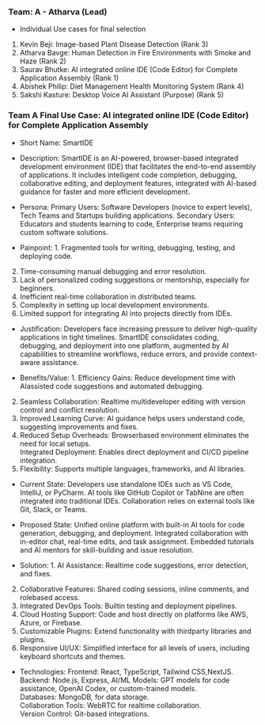 ### Team: A - Atharva (Lead)
- Individual Use cases for final selection
1. Kevin Beji: Image-based Plant Disease Detection (Rank 3)
2. Atharva Bavge: Human Detection in Fire Environments with Smoke and Haze (Rank 2)
3. Saurav Bhutke: AI integrated online IDE (Code Editor) for Complete Application Assembly (Rank 1)
4. Abishek Philip: Diet Management Health Monitoring System (Rank 4)
5. Sakshi Kasture: Desktop Voice AI Assistant (Purpose) (Rank 5)

### Team A Final Use Case: AI integrated online IDE (Code Editor) for Complete Application Assembly
- Short Name: SmartIDE
  
- Description: SmartIDE is an AI-powered, browser-based integrated development environment (IDE) that facilitates the end-to-end assembly of applications. It includes intelligent code completion, debugging, collaborative editing, and deployment features, integrated with AI-based guidance for faster and more efficient development.
  
- Persona: Primary Users: Software Developers (novice to expert levels), Tech Teams and Startups building applications.
Secondary Users: Educators and students learning to code, Enterprise teams requiring custom software solutions.

- Painpoint: 1. Fragmented tools for writing, debugging, testing, and deploying code.  
2. Time-consuming manual debugging and error resolution.  
3. Lack of personalized coding suggestions or mentorship, especially for beginners.  
4. Inefficient real-time collaboration in distributed teams.  
5. Complexity in setting up local development environments.  
6. Limited support for integrating AI into projects directly from IDEs.
   
- Justification: Developers face increasing pressure to deliver high-quality applications in tight timelines. SmartIDE consolidates coding, debugging, and deployment into one platform, augmented by AI capabilities to streamline workflows, reduce errors, and provide context-aware assistance.
   
- Benefits/Value: 1. Efficiency Gains: Reduce development time with AIassisted code suggestions and automated debugging.  
2. Seamless Collaboration: Realtime multideveloper editing with version control and conflict resolution.  
3. Improved Learning Curve: AI guidance helps users understand code, suggesting improvements and fixes.  
4. Reduced Setup Overheads: Browserbased environment eliminates the need for local setups.  
 Integrated Deployment: Enables direct deployment and CI/CD pipeline integration.  
5. Flexibility: Supports multiple languages, frameworks, and AI libraries.
 
- Current State: Developers use standalone IDEs such as VS Code, IntelliJ, or PyCharm. AI tools like GitHub Copilot or TabNine are often integrated into traditional IDEs. Collaboration relies on external tools like Git, Slack, or Teams.
  
- Proposed State: Unified online platform with built-in AI tools for code generation, debugging, and deployment. Integrated collaboration with in-editor chat, real-time edits, and task assignment. Embedded tutorials and AI mentors for skill-building and issue resolution.  

- Solution: 1. AI Assistance: Realtime code suggestions, error detection, and fixes.  
2. Collaborative Features: Shared coding sessions, inline comments, and rolebased access.  
3. Integrated DevOps Tools: Builtin testing and deployment pipelines.  
4. Cloud Hosting Support: Code and host directly on platforms like AWS, Azure, or Firebase.  
5. Customizable Plugins: Extend functionality with thirdparty libraries and plugins.  
6. Responsive UI/UX: Simplified interface for all levels of users, including keyboard shortcuts and themes.
  
- Technologies:  Frontend: React, TypeScript, Tailwind CSS,NextJS.  
 Backend: Node.js, Express,
 AI/ML Models: GPT models for code assistance, OpenAI Codex, or custom-trained models.  
 Databases: MongoDB, for data storage.  
 Collaboration Tools: WebRTC for realtime collaboration.  
 Version Control: Git-based integrations.
